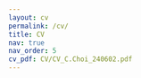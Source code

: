 ```yaml
---
layout: cv
permalink: /cv/
title: CV
nav: true
nav_order: 5
cv_pdf: CV/CV_C.Choi_240602.pdf
---
```

